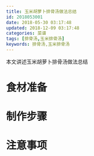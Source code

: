 ```yaml
---
title: 玉米胡萝卜排骨汤做法总结
id: 2018053001
date: 2018-05-30 03:17:48
updated: 2018-12-09 03:17:48
categories: 菜谱
tags: [排骨汤,玉米排骨汤]
keywords: 排骨汤,玉米排骨汤
---
```



本文讲述玉米胡萝卜排骨汤做法总结


<!-- more -->


# 食材准备





# 制作步骤





# 注意事项



